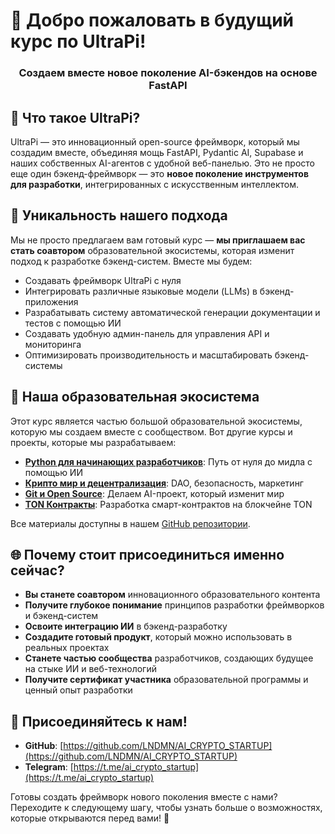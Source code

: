# 🚀 Добро пожаловать в будущий курс по UltraPi!

<div align="center">
  <h3>Создаем вместе новое поколение AI-бэкендов на основе FastAPI</h3>
</div>

## 🌟 Что такое UltraPi?

UltraPi — это инновационный open-source фреймворк, который мы создадим вместе, объединяя мощь FastAPI, Pydantic AI, Supabase и наших собственных AI-агентов с удобной веб-панелью. Это не просто еще один бэкенд-фреймворк — это **новое поколение инструментов для разработки**, интегрированных с искусственным интеллектом.

## 💎 Уникальность нашего подхода

Мы не просто предлагаем вам готовый курс — **мы приглашаем вас стать соавтором** образовательной экосистемы, которая изменит подход к разработке бэкенд-систем. Вместе мы будем:

- Создавать фреймворк UltraPi с нуля
- Интегрировать различные языковые модели (LLMs) в бэкенд-приложения
- Разрабатывать систему автоматической генерации документации и тестов с помощью ИИ
- Создавать удобную админ-панель для управления API и мониторинга
- Оптимизировать производительность и масштабировать бэкенд-системы

## 🚀 Наша образовательная экосистема

Этот курс является частью большой образовательной экосистемы, которую мы создаем вместе с сообществом. Вот другие курсы и проекты, которые мы разрабатываем:

- **[Python для начинающих разработчиков](https://github.com/LNDMN/AI_CRYPTO_STARTUP/tree/main/courses/ru/become_python_ai_dev)**: Путь от нуля до мидла с помощью ИИ
- **[Крипто мир и децентрализация](https://github.com/LNDMN/AI_CRYPTO_STARTUP/tree/main/courses/ru/crypto_world_intro)**: DAO, безопасность, маркетинг
- **[Git и Open Source](https://github.com/LNDMN/AI_CRYPTO_STARTUP/tree/main/courses/ru/git_opensource)**: Делаем AI-проект, который изменит мир
- **[TON Контракты](https://github.com/LNDMN/AI_CRYPTO_STARTUP/tree/main/courses/ru/ton_contracts)**: Разработка смарт-контрактов на блокчейне TON

Все материалы доступны в нашем [GitHub репозитории](https://github.com/LNDMN/AI_CRYPTO_STARTUP).

## 🌐 Почему стоит присоединиться именно сейчас?

- **Вы станете соавтором** инновационного образовательного контента
- **Получите глубокое понимание** принципов разработки фреймворков и бэкенд-систем
- **Освоите интеграцию ИИ** в бэкенд-разработку
- **Создадите готовый продукт**, который можно использовать в реальных проектах
- **Станете частью сообщества** разработчиков, создающих будущее на стыке ИИ и веб-технологий
- **Получите сертификат участника** образовательной программы и ценный опыт разработки

## 👥 Присоединяйтесь к нам!

- **GitHub**: [https://github.com/LNDMN/AI_CRYPTO_STARTUP](https://github.com/LNDMN/AI_CRYPTO_STARTUP)
- **Telegram**: [https://t.me/ai_crypto_startup](https://t.me/ai_crypto_startup)

Готовы создать фреймворк нового поколения вместе с нами? Переходите к следующему шагу, чтобы узнать больше о возможностях, которые открываются перед вами! 🚀 